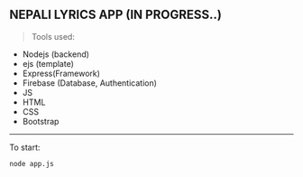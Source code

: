 ## NEPALI LYRICS APP (IN PROGRESS..)

>Tools used:

- Nodejs (backend)
- ejs (template)
- Express(Framework)
- Firebase (Database, Authentication)
- JS
- HTML
- CSS
- Bootstrap 
--- 
To start: 
```terminal
node app.js
```

